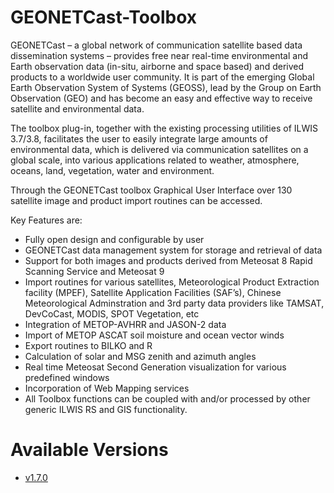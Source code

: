 # GEONETCast-Toolbox

GEONETCast – a global network of communication satellite based data dissemination systems – provides free near real-time environmental and Earth observation data (in-situ, airborne and space based) and derived products to a worldwide user community. It is part of the emerging Global Earth Observation System of Systems (GEOSS), lead by the Group on Earth Observation (GEO) and has become an easy and effective way to receive satellite and environmental data.

The toolbox plug-in, together with the existing processing utilities of ILWIS 3.7/3.8, facilitates the user to easily integrate large amounts of environmental data, which is delivered via communication satellites on a global scale, into various applications related to weather, atmosphere, oceans, land, vegetation, water and environment.

Through the GEONETCast toolbox Graphical User Interface over 130 satellite image and product import routines can be accessed.

Key Features are:
- Fully open design and configurable by user
- GEONETCast data management system for storage and retrieval of data
- Support for both images and products derived from Meteosat 8 Rapid Scanning Service and Meteosat 9
- Import routines for various satellites, Meteorological Product Extraction facility (MPEF), Satellite Application Facilities (SAF’s), Chinese Meteorological Adminstration and 3rd party data providers like TAMSAT, DevCoCast, MODIS, SPOT Vegetation, etc
- Integration of METOP-AVHRR and JASON-2 data
- Import of METOP ASCAT soil moisture and ocean vector winds
- Export routines to BILKO and R
- Calculation of solar and MSG zenith and azimuth angles
- Real time Meteosat Second Generation visualization for various predefined windows
- Incorporation of Web Mapping services
- All Toolbox functions can be coupled with and/or processed by other generic ILWIS RS and GIS functionality.


# Available Versions

- [v1.7.0](https://github.com/52North/GEONETCast-Toolbox/releases/tag/v1.7.0)
